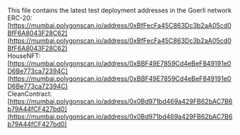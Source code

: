 This file contains the latest test deployment addresses in the Goerli network<br/>ERC-20: [https://mumbai.polygonscan.io/address/0xBfFecFa45C863Dc3b2aA05cd0BfF6A8043F28C62](https://mumbai.polygonscan.io/address/0xBfFecFa45C863Dc3b2aA05cd0BfF6A8043F28C62)<br/>HouseNFT: [https://mumbai.polygonscan.io/address/0xBBF49E7859Cd4eBeF849191e0D6Be773ca72394C](https://mumbai.polygonscan.io/address/0xBBF49E7859Cd4eBeF849191e0D6Be773ca72394C)<br/>CleanContract: [https://mumbai.polygonscan.io/address/0x0Bd971bd469a429FB62bAC7B6b79A44fCF427bd0](https://mumbai.polygonscan.io/address/0x0Bd971bd469a429FB62bAC7B6b79A44fCF427bd0)<br/>